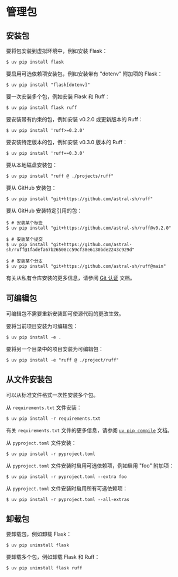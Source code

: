 # 管理包

## 安装包

要将包安装到虚拟环境中，例如安装 Flask：

```console
$ uv pip install flask
```

要启用可选依赖项安装包，例如安装带有 "dotenv" 附加项的 Flask：

```console
$ uv pip install "flask[dotenv]"
```

要一次安装多个包，例如安装 Flask 和 Ruff：

```console
$ uv pip install flask ruff
```

要安装带有约束的包，例如安装 v0.2.0 或更新版本的 Ruff：

```console
$ uv pip install 'ruff>=0.2.0'
```

要安装特定版本的包，例如安装 v0.3.0 版本的 Ruff：

```console
$ uv pip install 'ruff==0.3.0'
```

要从本地磁盘安装包：

```console
$ uv pip install "ruff @ ./projects/ruff"
```

要从 GitHub 安装包：

```console
$ uv pip install "git+https://github.com/astral-sh/ruff"
```

要从 GitHub 安装特定引用的包：

```console
$ # 安装某个标签
$ uv pip install "git+https://github.com/astral-sh/ruff@v0.2.0"

$ # 安装某个提交
$ uv pip install "git+https://github.com/astral-sh/ruff@1fadefa67b26508cc59cf38e6130bde2243c929d"

$ # 安装某个分支
$ uv pip install "git+https://github.com/astral-sh/ruff@main"
```

有关从私有仓库安装的更多信息，请参阅 [Git 认证](../configuration/authentication.md#git-authentication) 文档。

## 可编辑包

可编辑包不需要重新安装即可使源代码的更改生效。

要将当前项目安装为可编辑包：

```console
$ uv pip install -e .
```

要将另一个目录中的项目安装为可编辑包：

```console
$ uv pip install -e "ruff @ ./project/ruff"
```

## 从文件安装包

可以从标准文件格式一次性安装多个包。

从 `requirements.txt` 文件安装：

```console
$ uv pip install -r requirements.txt
```

有关 `requirements.txt` 文件的更多信息，请参阅 [`uv pip compile`](./compile.md) 文档。

从 `pyproject.toml` 文件安装：

```console
$ uv pip install -r pyproject.toml
```

从 `pyproject.toml` 文件安装时启用可选依赖项，例如启用 "foo" 附加项：

```console
$ uv pip install -r pyproject.toml --extra foo
```

从 `pyproject.toml` 文件安装时启用所有可选依赖项：

```console
$ uv pip install -r pyproject.toml --all-extras
```

## 卸载包

要卸载包，例如卸载 Flask：

```console
$ uv pip uninstall flask
```

要卸载多个包，例如卸载 Flask 和 Ruff：

```console
$ uv pip uninstall flask ruff
```